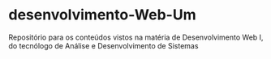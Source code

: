 # desenvolvimento-Web-Um
Repositório para os conteúdos vistos na matéria de Desenvolvimento Web I, do tecnólogo de Análise e Desenvolvimento de Sistemas

